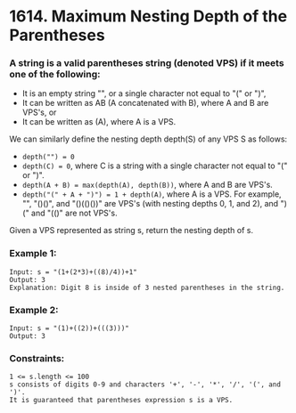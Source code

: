 # 1614. Maximum Nesting Depth of the Parentheses

### A string is a valid parentheses string (denoted VPS) if it meets one of the following:

- It is an empty string "", or a single character not equal to "(" or ")",
- It can be written as AB (A concatenated with B), where A and B are VPS's, or
- It can be written as (A), where A is a VPS.

We can similarly define the nesting depth depth(S) of any VPS S as follows:

- `depth("") = 0`
- `depth(C) = 0`, where C is a string with a single character not equal to "(" or ")".
- `depth(A + B) = max(depth(A), depth(B))`, where A and B are VPS's.
- `depth("(" + A + ")") = 1 + depth(A)`, where A is a VPS.
For example, "", "()()", and "()(()())" are VPS's (with nesting depths 0, 1, and 2), and ")(" and "(()" are not VPS's.

Given a VPS represented as string s, return the nesting depth of s.

 

### Example 1:
```
Input: s = "(1+(2*3)+((8)/4))+1"
Output: 3
Explanation: Digit 8 is inside of 3 nested parentheses in the string.
```
### Example 2:
```
Input: s = "(1)+((2))+(((3)))"
Output: 3
```

### Constraints:
```
1 <= s.length <= 100
s consists of digits 0-9 and characters '+', '-', '*', '/', '(', and ')'.
It is guaranteed that parentheses expression s is a VPS.
```
